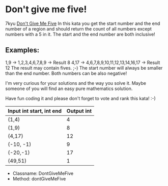 # Don't give me five!

7kyu [Don't Give Me Five](https://www.codewars.com/kata/5813d19765d81c592200001a) 
In this kata you get the start number and the end number of a region and should return the count of all numbers 
except numbers with a 5 in it. The start and the end number are both inclusive!

## Examples:

1,9 -> 1,2,3,4,6,7,8,9 -> Result 8
4,17 -> 4,6,7,8,9,10,11,12,13,14,16,17 -> Result 12
The result may contain fives. ;-)
The start number will always be smaller than the end number. Both numbers can be also negative!

I'm very curious for your solutions and the way you solve it. Maybe someone of you will find an easy pure mathematics
solution.

Have fun coding it and please don't forget to vote and rank this kata! :-)

| Input int start, int end | Output int |
|--------------------------|------------|
| (1,4)                    | 4          |
| (1,9)                    | 8          |
| (4,17)                   | 12         |
| (-10, -1)                | 9          |
| (-20,-1)                 | 17         |
| (49,51)                  | 1          |


- Classname: DontGiveMeFive
- Method: dontGiveMeFive



